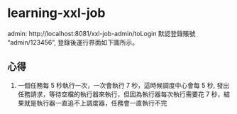 # learning-xxl-job

admin: http://localhost:8081/xxl-job-admin/toLogin
默認登錄賬號 “admin/123456”, 登錄後運行界面如下圖所示。


## 心得
1. 一個任務每 5 秒執行一次，一次會執行 7 秒，這時候調度中心會每 5 秒, 發出任務請求，等待空檔的執行器來執行，但因為執行器每次執行需要花 7 秒，結果就是執行器一直追不上調度器，任務會一直執行不完